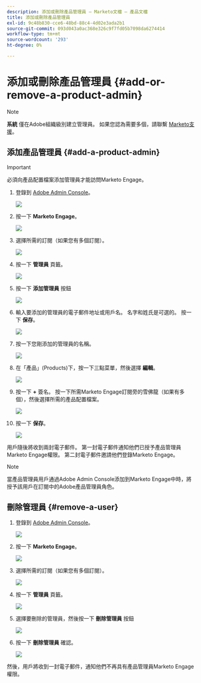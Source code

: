 ```yaml
---
description: 添加或刪除產品管理員 — Marketo文檔 — 產品文檔
title: 添加或刪除產品管理員
exl-id: 9c48b830-cce6-48bd-88c4-4d02e3ada2b1
source-git-commit: 093d043a0ac368e326c9f7fd05b7098da6274414
workflow-type: tm+mt
source-wordcount: '293'
ht-degree: 0%

---
```


# 添加或刪除產品管理員 {#add-or-remove-a-product-admin}

>[!NOTE]
>
>**系統** 僅在Adobe組織級別建立管理員。 如果您認為需要多個，請聯繫 [Marketo支援](https://nation.marketo.com/t5/support/ct-p/Support)。

## 添加產品管理員 {#add-a-product-admin}

>[!IMPORTANT]
>
>必須向產品配置檔案添加管理員才能訪問Marketo Engage。

1. 登錄到 [Adobe Admin Console](https://adminconsole.adobe.com/)。

   ![](assets/add-or-remove-a-product-admin-1.png)

1. 按一下 **Marketo Engage**。

   ![](assets/add-or-remove-a-product-admin-2.png)

1. 選擇所需的訂閱（如果您有多個訂閱）。

   ![](assets/add-or-remove-a-product-admin-3.png)

1. 按一下 **管理員** 頁籤。

   ![](assets/add-or-remove-a-product-admin-4.png)

1. 按一下 **添加管理員** 按鈕

   ![](assets/add-or-remove-a-product-admin-5.png)

1. 輸入要添加的管理員的電子郵件地址或用戶名。 名字和姓氏是可選的。 按一下 **保存**。

   ![](assets/add-or-remove-a-product-admin-6.png)

1. 按一下您剛添加的管理員的名稱。

   ![](assets/add-or-remove-a-product-admin-7.png)

1. 在「產品」(Products)下，按一下三點菜單，然後選擇 **編輯**。

   ![](assets/add-or-remove-a-product-admin-8.png)

1. 按一下 **+** 簽名。 按一下所需Marketo Engage訂閱旁的雪佛龍（如果有多個），然後選擇所需的產品配置檔案。

   ![](assets/add-or-remove-a-product-admin-9.png)

1. 按一下 **保存**。

   ![](assets/add-or-remove-a-product-admin-10.png)

用戶隨後將收到兩封電子郵件。 第一封電子郵件通知他們已授予產品管理員Marketo Engage權限。 第二封電子郵件邀請他們登錄Marketo Engage。

>[!NOTE]
>
>當產品管理員用戶通過Adobe Admin Console添加到Marketo Engage中時，將授予該用戶在訂閱中的Adobe產品管理員角色。

## 刪除管理員 {#remove-a-user}

1. 登錄到 [Adobe Admin Console](https://adminconsole.adobe.com/)。

   ![](assets/add-or-remove-a-product-admin-11.png)

1. 按一下 **Marketo Engage**。

   ![](assets/add-or-remove-a-product-admin-12.png)

1. 選擇所需的訂閱（如果您有多個訂閱）。

   ![](assets/add-or-remove-a-product-admin-13.png)

1. 按一下 **管理員** 頁籤。

   ![](assets/add-or-remove-a-product-admin-14.png)

1. 選擇要刪除的管理員，然後按一下 **刪除管理員** 按鈕

   ![](assets/add-or-remove-a-product-admin-15.png)

1. 按一下 **刪除管理員** 確認。

   ![](assets/add-or-remove-a-product-admin-16.png)

然後，用戶將收到一封電子郵件，通知他們不再具有產品管理員Marketo Engage權限。

